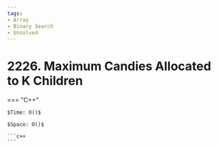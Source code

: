 ```yaml
---
tags:
- Array
- Binary Search
- Unsolved
---
```



# 2226. Maximum Candies Allocated to K Children

=== "C++"

    $Time: O()$

    $Space: O()$

    ```c++
    ```